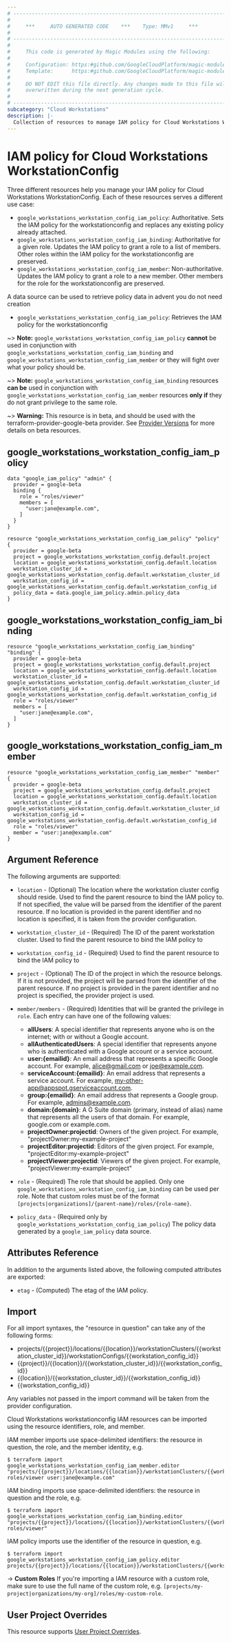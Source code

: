 ```yaml
---
# ----------------------------------------------------------------------------
#
#     ***     AUTO GENERATED CODE    ***    Type: MMv1     ***
#
# ----------------------------------------------------------------------------
#
#     This code is generated by Magic Modules using the following:
#
#     Configuration: https:#github.com/GoogleCloudPlatform/magic-modules/tree/main/mmv1/products/workstations/WorkstationConfig.yaml
#     Template:      https:#github.com/GoogleCloudPlatform/magic-modules/tree/main/mmv1/templates/terraform/resource_iam.html.markdown.tmpl
#
#     DO NOT EDIT this file directly. Any changes made to this file will be
#     overwritten during the next generation cycle.
#
# ----------------------------------------------------------------------------
subcategory: "Cloud Workstations"
description: |-
  Collection of resources to manage IAM policy for Cloud Workstations WorkstationConfig
---
```


# IAM policy for Cloud Workstations WorkstationConfig

Three different resources help you manage your IAM policy for Cloud Workstations WorkstationConfig. Each of these resources serves a different use case:

* `google_workstations_workstation_config_iam_policy`: Authoritative. Sets the IAM policy for the workstationconfig and replaces any existing policy already attached.
* `google_workstations_workstation_config_iam_binding`: Authoritative for a given role. Updates the IAM policy to grant a role to a list of members. Other roles within the IAM policy for the workstationconfig are preserved.
* `google_workstations_workstation_config_iam_member`: Non-authoritative. Updates the IAM policy to grant a role to a new member. Other members for the role for the workstationconfig are preserved.

A data source can be used to retrieve policy data in advent you do not need creation

* `google_workstations_workstation_config_iam_policy`: Retrieves the IAM policy for the workstationconfig

~> **Note:** `google_workstations_workstation_config_iam_policy` **cannot** be used in conjunction with `google_workstations_workstation_config_iam_binding` and `google_workstations_workstation_config_iam_member` or they will fight over what your policy should be.

~> **Note:** `google_workstations_workstation_config_iam_binding` resources **can be** used in conjunction with `google_workstations_workstation_config_iam_member` resources **only if** they do not grant privilege to the same role.


~> **Warning:** This resource is in beta, and should be used with the terraform-provider-google-beta provider.
See [Provider Versions](https://terraform.io/docs/providers/google/guides/provider_versions.html) for more details on beta resources.

## google_workstations_workstation_config_iam_policy

```hcl
data "google_iam_policy" "admin" {
  provider = google-beta
  binding {
    role = "roles/viewer"
    members = [
      "user:jane@example.com",
    ]
  }
}

resource "google_workstations_workstation_config_iam_policy" "policy" {
  provider = google-beta
  project = google_workstations_workstation_config.default.project
  location = google_workstations_workstation_config.default.location
  workstation_cluster_id = google_workstations_workstation_config.default.workstation_cluster_id
  workstation_config_id = google_workstations_workstation_config.default.workstation_config_id
  policy_data = data.google_iam_policy.admin.policy_data
}
```

## google_workstations_workstation_config_iam_binding

```hcl
resource "google_workstations_workstation_config_iam_binding" "binding" {
  provider = google-beta
  project = google_workstations_workstation_config.default.project
  location = google_workstations_workstation_config.default.location
  workstation_cluster_id = google_workstations_workstation_config.default.workstation_cluster_id
  workstation_config_id = google_workstations_workstation_config.default.workstation_config_id
  role = "roles/viewer"
  members = [
    "user:jane@example.com",
  ]
}
```

## google_workstations_workstation_config_iam_member

```hcl
resource "google_workstations_workstation_config_iam_member" "member" {
  provider = google-beta
  project = google_workstations_workstation_config.default.project
  location = google_workstations_workstation_config.default.location
  workstation_cluster_id = google_workstations_workstation_config.default.workstation_cluster_id
  workstation_config_id = google_workstations_workstation_config.default.workstation_config_id
  role = "roles/viewer"
  member = "user:jane@example.com"
}
```


## Argument Reference

The following arguments are supported:

* `location` - (Optional) The location where the workstation cluster config should reside.
 Used to find the parent resource to bind the IAM policy to. If not specified,
  the value will be parsed from the identifier of the parent resource. If no location is provided in the parent identifier and no
  location is specified, it is taken from the provider configuration.
* `workstation_cluster_id` - (Required) The ID of the parent workstation cluster.
 Used to find the parent resource to bind the IAM policy to
* `workstation_config_id` - (Required) Used to find the parent resource to bind the IAM policy to

* `project` - (Optional) The ID of the project in which the resource belongs.
    If it is not provided, the project will be parsed from the identifier of the parent resource. If no project is provided in the parent identifier and no project is specified, the provider project is used.

* `member/members` - (Required) Identities that will be granted the privilege in `role`.
  Each entry can have one of the following values:
  * **allUsers**: A special identifier that represents anyone who is on the internet; with or without a Google account.
  * **allAuthenticatedUsers**: A special identifier that represents anyone who is authenticated with a Google account or a service account.
  * **user:{emailid}**: An email address that represents a specific Google account. For example, alice@gmail.com or joe@example.com.
  * **serviceAccount:{emailid}**: An email address that represents a service account. For example, my-other-app@appspot.gserviceaccount.com.
  * **group:{emailid}**: An email address that represents a Google group. For example, admins@example.com.
  * **domain:{domain}**: A G Suite domain (primary, instead of alias) name that represents all the users of that domain. For example, google.com or example.com.
  * **projectOwner:projectid**: Owners of the given project. For example, "projectOwner:my-example-project"
  * **projectEditor:projectid**: Editors of the given project. For example, "projectEditor:my-example-project"
  * **projectViewer:projectid**: Viewers of the given project. For example, "projectViewer:my-example-project"

* `role` - (Required) The role that should be applied. Only one
    `google_workstations_workstation_config_iam_binding` can be used per role. Note that custom roles must be of the format
    `[projects|organizations]/{parent-name}/roles/{role-name}`.

* `policy_data` - (Required only by `google_workstations_workstation_config_iam_policy`) The policy data generated by
  a `google_iam_policy` data source.

## Attributes Reference

In addition to the arguments listed above, the following computed attributes are
exported:

* `etag` - (Computed) The etag of the IAM policy.

## Import

For all import syntaxes, the "resource in question" can take any of the following forms:

* projects/{{project}}/locations/{{location}}/workstationClusters/{{workstation_cluster_id}}/workstationConfigs/{{workstation_config_id}}
* {{project}}/{{location}}/{{workstation_cluster_id}}/{{workstation_config_id}}
* {{location}}/{{workstation_cluster_id}}/{{workstation_config_id}}
* {{workstation_config_id}}

Any variables not passed in the import command will be taken from the provider configuration.

Cloud Workstations workstationconfig IAM resources can be imported using the resource identifiers, role, and member.

IAM member imports use space-delimited identifiers: the resource in question, the role, and the member identity, e.g.
```
$ terraform import google_workstations_workstation_config_iam_member.editor "projects/{{project}}/locations/{{location}}/workstationClusters/{{workstation_cluster_id}}/workstationConfigs/{{workstation_config_id}} roles/viewer user:jane@example.com"
```

IAM binding imports use space-delimited identifiers: the resource in question and the role, e.g.
```
$ terraform import google_workstations_workstation_config_iam_binding.editor "projects/{{project}}/locations/{{location}}/workstationClusters/{{workstation_cluster_id}}/workstationConfigs/{{workstation_config_id}} roles/viewer"
```

IAM policy imports use the identifier of the resource in question, e.g.
```
$ terraform import google_workstations_workstation_config_iam_policy.editor projects/{{project}}/locations/{{location}}/workstationClusters/{{workstation_cluster_id}}/workstationConfigs/{{workstation_config_id}}
```

-> **Custom Roles** If you're importing a IAM resource with a custom role, make sure to use the
 full name of the custom role, e.g. `[projects/my-project|organizations/my-org]/roles/my-custom-role`.

## User Project Overrides

This resource supports [User Project Overrides](https://registry.terraform.io/providers/hashicorp/google/latest/docs/guides/provider_reference#user_project_override).
